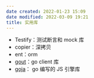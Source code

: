 ```yaml
---
date created: 2022-01-23 15:09
date modified: 2022-03-09 19:21
title: 实用库
---
```

- Testify：测试断言和 mock 库
- copier：深拷贝
- ent：orm
- [gout](https://github.com/guonaihong/gout)：go client 库
- [goja](https://github.com/dop251/goja)： go 编写的 JS 引擎库